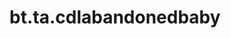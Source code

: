 <div itemscope itemtype="http://developers.google.com/ReferenceObject">
<meta itemprop="name" content="bt.ta.cdlabandonedbaby" />
<meta itemprop="path" content="Stable" />
</div>

# bt.ta.cdlabandonedbaby

<!-- Insert buttons and diff -->

<table class="tfo-notebook-buttons tfo-api nocontent" align="left">

</table>





<pre class="devsite-click-to-copy prettyprint lang-py tfo-signature-link">
<code>bt.ta.cdlabandonedbaby(
    *args, **kwargs
) -> np.array
</code></pre>



<!-- Placeholder for "Used in" -->
